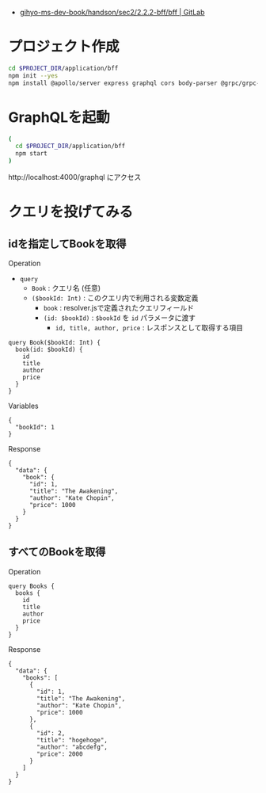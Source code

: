 - [gihyo-ms-dev-book/handson/sec2/2.2.2-bff/bff | GitLab](https://gitlab.com/gihyo-ms-dev-book/handson/sec2/2.2.2-bff/bff)

# プロジェクト作成

```bash
cd $PROJECT_DIR/application/bff
npm init --yes
npm install @apollo/server express graphql cors body-parser @grpc/grpc-js @grpc/proto-loader
```

# GraphQLを起動

```bash
(
  cd $PROJECT_DIR/application/bff
  npm start
)
```

http://localhost:4000/graphql にアクセス


# クエリを投げてみる

## idを指定してBookを取得

Operation

- `query`
  - `Book` : クエリ名 (任意)
  - `($bookId: Int)` : このクエリ内で利用される変数定義
    - `book` : resolver.jsで定義されたクエリフィールド
    - `(id: $bookId)` : `$bookId` を `id` パラメータに渡す
      - `id, title, author, price` : レスポンスとして取得する項目

```
query Book($bookId: Int) {
  book(id: $bookId) {
    id
    title
    author
    price
  }
}
```

Variables

```
{
  "bookId": 1
}
```

Response


```
{
  "data": {
    "book": {
      "id": 1,
      "title": "The Awakening",
      "author": "Kate Chopin",
      "price": 1000
    }
  }
}
```


## すべてのBookを取得


Operation

```
query Books {
  books {
    id
    title
    author
    price
  }
}
```

Response


```
{
  "data": {
    "books": [
      {
        "id": 1,
        "title": "The Awakening",
        "author": "Kate Chopin",
        "price": 1000
      },
      {
        "id": 2,
        "title": "hogehoge",
        "author": "abcdefg",
        "price": 2000
      }
    ]
  }
}
```